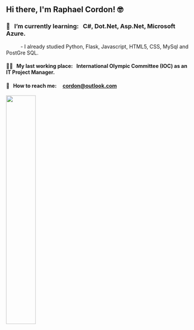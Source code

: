 ## Hi there, I'm Raphael Cordon! 🤓

### 🤴 &nbsp; I’m currently learning: &nbsp; C#, Dot.Net, Asp.Net, Microsoft Azure.<br>
  &nbsp; &nbsp; &nbsp; &nbsp; &nbsp; - I already studied Python, Flask, Javascript, HTML5, CSS, MySql and PostGre SQL.


#### 🧑‍💼 &nbsp; My last working place: &nbsp; International Olympic Committee (IOC) as an IT Project Manager.

#### 📨 &nbsp; How to reach me: &nbsp; &nbsp; cordon@outlook.com

<div>
  <a href="https://github.com/raphaelcordon">
    <img width=40% src="https://github-readme-stats.vercel.app/api/top-langs/?username=raphaelcordon&theme=github_dark">
  </a>
</div>
